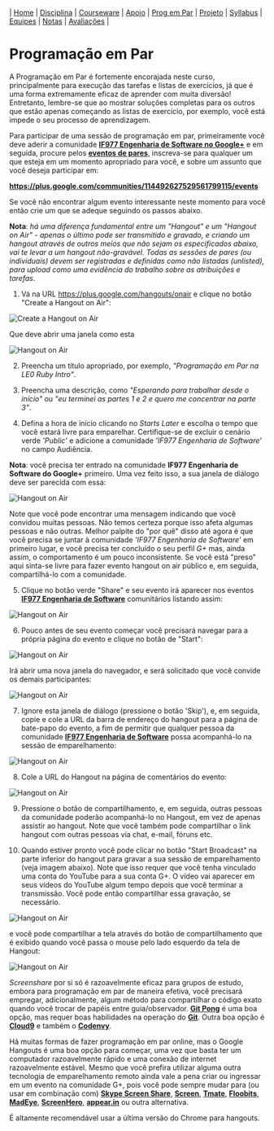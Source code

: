 | [Home](https://github.com/vinicius3w/if977) | [Disciplina](/pages/disciplina.md) | [Courseware](/pages/courseware.md) | [Apoio](/pages/apoio.md) | [Prog em Par](/pages/pairprogramming.md) | [Projeto](/pages/projeto.md) | [Syllabus](/pages/syllabus.md) | [Equipes](/pages/equipes.md) | [Notas](/pages/avaliacoes.md) | [Avaliações](/pages/exerciciosescolares.md) |

# Programação em Par

A Programação em Par é fortemente encorajada neste curso, principalmente para execução das tarefas e listas de exercícios, já que é uma forma extremamente eficaz de aprender com muita diversão! Entretanto, lembre-se que ao mostrar soluções completas para os outros que estão apenas começando as listas de exercício, por exemplo, você está  impede o seu processo de aprendizagem.

Para participar de uma sessão de programação em par, primeiramente você deve aderir a comunidade [**IF977 Engenharia de Software no Google+**](https://plus.google.com/communities/114492627529561799115) e em seguida, procure pelos [**eventos de pares**](https://plus.google.com/communities/114492627529561799115/events), inscreva-se para qualquer um que esteja em um momento apropriado para você, e sobre um assunto que você deseja participar em:

**<https://plus.google.com/communities/114492627529561799115/events>**

Se você não encontrar algum evento interessante neste momento para você então crie um que se adeque seguindo os passos abaixo. 

**Nota**: *há uma diferença fundamental entre um "Hangout" e um "Hangout on Air" - apenas o último pode ser transmitido e gravado, e criando um hangout através de outros meios que não sejam os especificados abaixo, vai te levar a um hangout não-gravável. Todas as sessões de pares (ou individuais) devem ser registradas e definidas como não listadas (unlisted), para upload como uma evidência do trabalho sobre as atribuições e tarefas*.

1. Vá na URL <https://plus.google.com/hangouts/onair> e clique no botão "Create a Hangout on Air":

![Create a Hangout on Air](/pages/pairprogramming/pp1.png)

Que deve abrir uma janela como esta

![Hangout on Air](/pages/pairprogramming/pp2.png)

2. Preencha um título apropriado, por exemplo, *"Programação em Par na LE0 Ruby Intro"*.

3. Preencha uma descrição, como *"Esperando para trabalhar desde o início"* ou *"eu terminei as partes 1 e 2 e quero me concentrar na parte 3"*.

4. Defina a hora de início clicando no *Starts Later* e escolha o tempo que você estará livre para emparelhar. Certifique-se de excluir o cenário verde *'Public'* e adicione a comunidade *'IF977 Engenharia de Software'* no campo Audiência. 

**Nota**: você precisa ter entrado na comunidade **IF977 Engenharia de Software do Google+** primeiro. Uma vez feito isso, a sua janela de diálogo deve ser parecida com essa:

![Hangout on Air](/pages/pairprogramming/pp3.png)

Note que você pode encontrar uma mensagem indicando que você convidou muitas pessoas. Não temos certeza porque isso afeta algumas pessoas e não outras. Melhor palpite do "por quê" disso até agora é que você precisa se juntar à comunidade *'IF977 Engenharia de Software'* em primeiro lugar, e você precisa ter concluído o seu perfil *G+* mas, ainda assim, o comportamento é um pouco inconsistente. Se você está "preso" aqui sinta-se livre para fazer evento hangout on air público e, em seguida, compartilhá-lo com a comunidade.

5. Clique no botão verde "Share" e seu evento irá aparecer nos eventos [**IF977 Engenharia de Software**](https://plus.google.com/communities/114492627529561799115) comunitários listando assim:

![Hangout on Air](/pages/pairprogramming/pp4.png)

6. Pouco antes de seu evento começar você precisará navegar para a própria página do evento e clique no botão de "Start":

![Hangout on Air](/pages/pairprogramming/pp5.png)

Irá abrir uma nova janela do navegador, e será solicitado que você convide os demais participantes:

![Hangout on Air](/pages/pairprogramming/pp6.png)

7. Ignore esta janela de diálogo (pressione o botão 'Skip'), e, em seguida, copie e cole a URL da barra de endereço do hangout para a página de bate-papo do evento, a fim de permitir que qualquer pessoa da comunidade [**IF977 Engenharia de Software**](https://plus.google.com/communities/114492627529561799115) possa acompanhá-lo na sessão de emparelhamento:

![Hangout on Air](/pages/pairprogramming/pp7.png)

8. Cole a URL do Hangout na página de comentários do evento:

![Hangout on Air](/pages/pairprogramming/pp8.png)

9. Pressione o botão de compartilhamento, e, em seguida, outras pessoas da comunidade poderão acompanhá-lo no Hangout, em vez de apenas assistir ao hangout. Note que você também pode compartilhar o link hangout com outras pessoas via chat, e-mail, fóruns etc.

10. Quando estiver pronto você pode clicar no botão "Start Broadcast" na parte inferior do hangout para gravar a sua sessão de emparelhamento (veja imagem abaixo). Note que isso requer que você tenha vinculado uma conta do YouTube para a sua conta G+. O vídeo vai aparecer em seus vídeos do YouTube algum tempo depois que você terminar a transmissão. Você pode então compartilhar essa gravação, se necessário.

![Hangout on Air](/pages/pairprogramming/pp9.png)

e você pode compartilhar a tela através do botão de compartilhamento que é exibido quando você passa o mouse pelo lado esquerdo da tela de Hangout:

![Hangout on Air](/pages/pairprogramming/pp10.png)

*Screenshare* por si só é razoavelmente eficaz para grupos de estudo, embora para programação em par de maneira efetiva, você precisará empregar, adicionalmente, algum método para compartilhar o código exato quando você trocar de papéis entre guia/observador. [**Git Pong**](http://agileventures.org/remote-pair-programming/pair-programming-protocols/github-pong) é uma boa opção, mas requer boas habilidades na operação do [**Git**](http://www.github.com/). Outra boa opção é [**Cloud9**](https://c9.io/) e também o [**Codenvy**](https://codenvy.io/).

Há muitas formas de fazer programação em par online, mas o Google Hangouts é uma boa opção para começar, uma vez que basta ter um computador razoavelmente rápido e uma conexão de internet razoavelmente estável. Mesmo que você prefira utilizar alguma outra tecnologia de emparelhamento remoto ainda vale a pena criar ou ingressar em um evento na comunidade G+, pois você pode sempre mudar para (ou usar em combinação com) [**Skype Screen Share**](http://www.skype.com/), [**Screen**](http://www.gnu.org/software/screen/), [**Tmate**](http://tmate.io/), [**Floobits**](https://floobits.com/), [**MadEye**](https://madeye.io/), [**ScreenHero**](http://screenhero.com/), [**appear.in**](http://www.appear.in/) ou outra alternativa.

É altamente recomendável usar a última versão do Chrome para hangouts.
